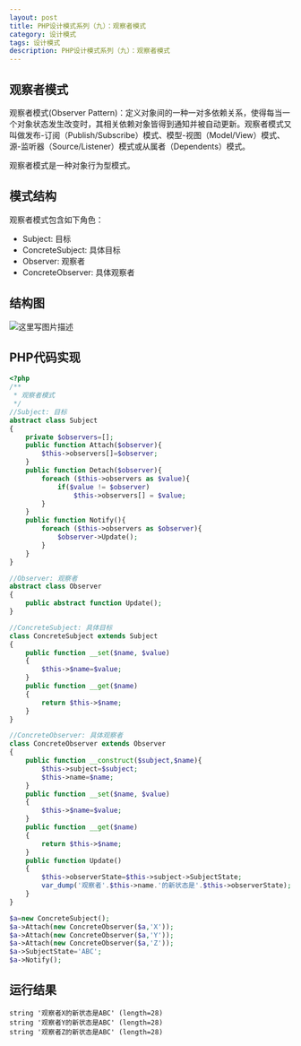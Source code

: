 ```yaml
---
layout: post
title: PHP设计模式系列（九）：观察者模式
category: 设计模式
tags: 设计模式
description: PHP设计模式系列（九）：观察者模式
---
```

## 观察者模式
观察者模式(Observer Pattern)：定义对象间的一种一对多依赖关系，使得每当一个对象状态发生改变时，其相关依赖对象皆得到通知并被自动更新。观察者模式又叫做发布-订阅（Publish/Subscribe）模式、模型-视图（Model/View）模式、源-监听器（Source/Listener）模式或从属者（Dependents）模式。

观察者模式是一种对象行为型模式。

## 模式结构
观察者模式包含如下角色：

* Subject: 目标
* ConcreteSubject: 具体目标
* Observer: 观察者
* ConcreteObserver: 具体观察者

## 结构图
![这里写图片描述](http://img.blog.csdn.net/20170430131830962?watermark/2/text/aHR0cDovL2Jsb2cuY3Nkbi5uZXQvcXFfMzIzMDAzNjM=/font/5a6L5L2T/fontsize/400/fill/I0JBQkFCMA==/dissolve/70/gravity/SouthEast)

## PHP代码实现

```php
<?php
/**
 * 观察者模式
 */
//Subject: 目标
abstract class Subject
{
    private $observers=[];
    public function Attach($observer){
        $this->observers[]=$observer;
    }
    public function Detach($observer){
        foreach ($this->observers as $value){
            if($value != $observer)
                $this->observers[] = $value;
        }
    }
    public function Notify(){
        foreach ($this->observers as $observer){
            $observer->Update();
        }
    }
}

//Observer: 观察者
abstract class Observer
{
    public abstract function Update();
}

//ConcreteSubject: 具体目标
class ConcreteSubject extends Subject
{
    public function __set($name, $value)
    {
        $this->$name=$value;
    }
    public function __get($name)
    {
        return $this->$name;
    }
}

//ConcreteObserver: 具体观察者
class ConcreteObserver extends Observer
{
    public function __construct($subject,$name){
        $this->subject=$subject;
        $this->name=$name;
    }
    public function __set($name, $value)
    {
        $this->$name=$value;
    }
    public function __get($name)
    {
        return $this->$name;
    }
    public function Update()
    {
        $this->observerState=$this->subject->SubjectState;
        var_dump('观察者'.$this->name.'的新状态是'.$this->observerState);
    }
}

$a=new ConcreteSubject();
$a->Attach(new ConcreteObserver($a,'X'));
$a->Attach(new ConcreteObserver($a,'Y'));
$a->Attach(new ConcreteObserver($a,'Z'));
$a->SubjectState='ABC';
$a->Notify();
```
## 运行结果

```
string '观察者X的新状态是ABC' (length=28)
string '观察者Y的新状态是ABC' (length=28)
string '观察者Z的新状态是ABC' (length=28)
```